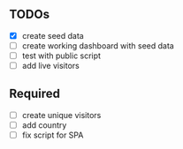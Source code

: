 ## TODOs

- [x] create seed data
- [ ] create working dashboard with seed data
- [ ] test with public script
- [ ] add live visitors

## Required

- [ ] create unique visitors
- [ ] add country
- [ ] fix script for SPA
